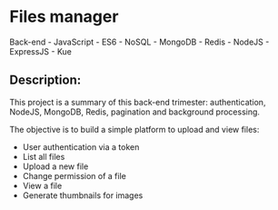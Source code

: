 #  Files manager
Back-end - JavaScript - ES6 - NoSQL - MongoDB - Redis - NodeJS - ExpressJS - Kue

## Description:

This project is a summary of this back-end trimester: authentication, NodeJS, MongoDB, Redis, pagination and background processing.


The objective is to build a simple platform to upload and view files:

- User authentication via a token
- List all files
- Upload a new file
- Change permission of a file
- View a file
- Generate thumbnails for images
